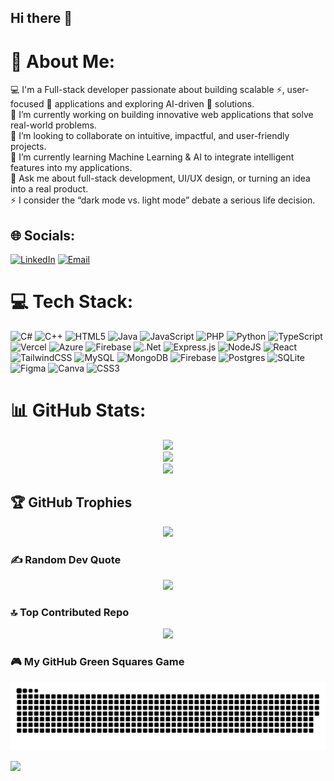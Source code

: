 ## Hi there 👋
# 💫 About Me:
💻 I'm a Full-stack developer passionate about building scalable ⚡, user-focused 👥 applications and exploring AI-driven 🤖 solutions. <br>
🔭 I’m currently working on building innovative web applications that solve real-world problems. <br>
🤝 I’m looking to collaborate on intuitive, impactful, and user-friendly projects. <br>
🌱 I’m currently learning Machine Learning & AI to integrate intelligent features into my applications. <br>
💬 Ask me about full-stack development, UI/UX design, or turning an idea into a real product. <br>
⚡ I consider the “dark mode vs. light mode” debate a serious life decision.<br>

## 🌐 Socials:
[![LinkedIn](https://img.shields.io/badge/LinkedIn-%230077B5.svg?logo=linkedin&logoColor=white)](https://linkedin.com/in/lealem-mekuria) 
[![Email](https://img.shields.io/badge/Email-D14836?logo=gmail&logoColor=white)](mailto:lealemm01@gmail.com) 

# 💻 Tech Stack:
![C#](https://img.shields.io/badge/c%23-%23239120.svg?style=plastic&logo=csharp&logoColor=white) ![C++](https://img.shields.io/badge/c++-%2300599C.svg?style=plastic&logo=c%2B%2B&logoColor=white) ![HTML5](https://img.shields.io/badge/html5-%23E34F26.svg?style=plastic&logo=html5&logoColor=white) ![Java](https://img.shields.io/badge/java-%23ED8B00.svg?style=plastic&logo=openjdk&logoColor=white) ![JavaScript](https://img.shields.io/badge/javascript-%23323330.svg?style=plastic&logo=javascript&logoColor=%23F7DF1E) ![PHP](https://img.shields.io/badge/php-%23777BB4.svg?style=plastic&logo=php&logoColor=white) ![Python](https://img.shields.io/badge/python-3670A0?style=plastic&logo=python&logoColor=ffdd54) ![TypeScript](https://img.shields.io/badge/typescript-%23007ACC.svg?style=plastic&logo=typescript&logoColor=white) ![Vercel](https://img.shields.io/badge/vercel-%23000000.svg?style=plastic&logo=vercel&logoColor=white) ![Azure](https://img.shields.io/badge/azure-%230072C6.svg?style=plastic&logo=microsoftazure&logoColor=white) ![Firebase](https://img.shields.io/badge/firebase-%23039BE5.svg?style=plastic&logo=firebase) ![.Net](https://img.shields.io/badge/.NET-5C2D91?style=plastic&logo=.net&logoColor=white) ![Express.js](https://img.shields.io/badge/express.js-%23404d59.svg?style=plastic&logo=express&logoColor=%2361DAFB) ![NodeJS](https://img.shields.io/badge/node.js-6DA55F?style=plastic&logo=node.js&logoColor=white) ![React](https://img.shields.io/badge/react-%2320232a.svg?style=plastic&logo=react&logoColor=%2361DAFB) ![TailwindCSS](https://img.shields.io/badge/tailwindcss-%2338B2AC.svg?style=plastic&logo=tailwind-css&logoColor=white) ![MySQL](https://img.shields.io/badge/mysql-4479A1.svg?style=plastic&logo=mysql&logoColor=white) ![MongoDB](https://img.shields.io/badge/MongoDB-%234ea94b.svg?style=plastic&logo=mongodb&logoColor=white) ![Firebase](https://img.shields.io/badge/firebase-a08021?style=plastic&logo=firebase&logoColor=ffcd34) ![Postgres](https://img.shields.io/badge/postgres-%23316192.svg?style=plastic&logo=postgresql&logoColor=white) ![SQLite](https://img.shields.io/badge/sqlite-%2307405e.svg?style=plastic&logo=sqlite&logoColor=white) ![Figma](https://img.shields.io/badge/figma-%23F24E1E.svg?style=plastic&logo=figma&logoColor=white) ![Canva](https://img.shields.io/badge/Canva-%2300C4CC.svg?style=plastic&logo=Canva&logoColor=white) ![CSS3](https://img.shields.io/badge/css3-%231572B6.svg?style=plastic&logo=css3&logoColor=white) 

# 📊 GitHub Stats:
<div align="center">

![](https://github-readme-stats.vercel.app/api?username=lealem07&bg_color=000000&title_color=ffffff&text_color=ffffff&icon_color=00ff99&hide_border=true&include_all_commits=true&count_private=true)  
![](https://nirzak-streak-stats.vercel.app/?user=lealem07&theme=dark&background=000000&hide_border=true)  
![](https://github-readme-stats.vercel.app/api/top-langs/?username=lealem07&bg_color=000000&title_color=ffffff&text_color=ffffff&hide_border=true&include_all_commits=true&count_private=true&layout=compact)  

</div>

## 🏆 GitHub Trophies
<div align="center">

![](https://github-profile-trophy.vercel.app/?username=lealem07&theme=tokyonight&no-frame=true&no-bg=true&margin-w=4)

</div>

### ✍️ Random Dev Quote
<div align="center">

![](https://quotes-github-readme.vercel.app/api?type=horizontal&theme=dark)

</div>

### 🔝 Top Contributed Repo
<div align="center">

![](https://github-contributor-stats.vercel.app/api?username=lealem07&limit=5&theme=dark&combine_all_yearly_contributions=true)

</div>

### 🎮 My GitHub Green Squares Game
<div align="center">

![GitHub Snake](https://raw.githubusercontent.com/lealem07/lealem07/main/dist/github-contribution-grid-snake.svg)

</div>

[![](https://visitcount.itsvg.in/api?id=lealem07&icon=0&color=3)](https://visitcount.itsvg.in)

